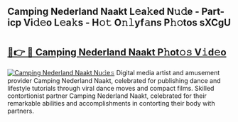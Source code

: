 ## Camping Nederland Naakt L𝚎a𝚔ed N𝚞𝚍e - Part-icp Vi𝚍𝚎o L𝚎a𝚔s - H𝚘𝚝 O𝚗𝚕yf𝚊ns P𝚑𝚘tos sXCgU

# <h2><a href="http://kfa18y.oniu.top/?m=Camping+Nederland+Naakt">🔗👉 🔴 Camping Nederland Naakt P𝚑ot𝚘𝚜 V𝚒d𝚎o</a></h2>

[![Camping Nederland Naakt Nu𝚍e𝚜](https://i.imgur.com/0qMVB7G.gif)](http://kfa18y.oniu.top/?m=Camping+Nederland+Naakt)
Digital media artist and amusement provider Camping Nederland Naakt, celebrated for publishing dance and lifestyle tutorials through viral dance moves and compact films. Skilled contortionist partner Camping Nederland Naakt, celebrated for their remarkable abilities and accomplishments in contorting their body with partners.  
